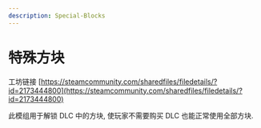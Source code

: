 ```yaml
---
description: Special-Blocks
---
```


# 特殊方块

工坊链接 [https://steamcommunity.com/sharedfiles/filedetails/?id=2173444800](https://steamcommunity.com/sharedfiles/filedetails/?id=2173444800)

此模组用于解锁 DLC 中的方块, 使玩家不需要购买 DLC 也能正常使用全部方块.

